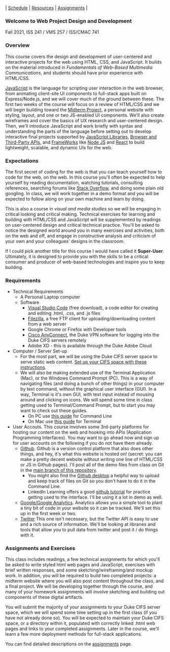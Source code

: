 | [Schedule](./schedule.md) | [Resources](./resources.html) | [Assignments](./assignments.md) |

### Welcome to Web Project Design and Development

Fall 2021, ISS 241 / VMS 257 / ISS/CMAC 741

### Overview

This course covers the design and development of user-centered and interactive projects for the web using HTML, CSS, and JavaScript. It builds on the material introduced in _Fundamentals of Web-Based Multimedia Communications_, and students should have prior experience with HTML/CSS.

[JavaScript](https://developer.mozilla.org/en-US/docs/Web/JavaScript/About_JavaScript) is the language for scripting user interaction in the web browser, from animating client-site UI components to full-stack apps built on Express/Node.js, and we will cover much of the ground between these. The first two weeks of the course will focus on a review of HTML/CSS and we will begin building toward the [Midterm Project](/), a personal website with styling, layout, and one or two JS-enabled UI components. We'll also create wireframes and cover the basics of UX research and user-centered design. Then, we'll introduce JavaScript and work briefly with syntax and understanding the parts of the language before setting out to develop interactive final projects supported by [JavaScript Libraries](), [Browser and Third-Party APIs](https://developer.mozilla.org/en-US/docs/Learn/JavaScript/Client-side_web_APIs/Introduction), and [FrameWorks](https://developer.mozilla.org/en-US/docs/Learn/Tools_and_testing/Client-side_JavaScript_frameworks) like [Node JS](https://nodejs.org/en/) and [React](https://reactjs.org/) to build lightweight, scalable, and dynamic UIs for the web.

### Expectations

The first secret of coding for the web is that you can teach yourself how to code for the web, on the web. In this course you'll often be expected to help yourself by reading documentation, watching tutorials, consulting references, searching forums like [Stack Overflow](https://stackoverflow.com/), and doing some plain old googling. In class, we will work together in a demo format and you will be expected to follow along on your own machine and learn by doing.

This is also a course in _visual and media studies_ so we will be engaging in critical looking and critical making. Technical exercises for learning and building with HTML/CSS and JavaScript will be supplemented by readings on user-centered design and critical technical practice. You'll be asked to notice the designed world around you in many exercises and activities, both on the web and off, and engage in constructive analysis and criticism of your own and your colleagues' designs in the classroom.

If I could pick another title for this course I would have called it **Super-User**. Ultimately, it is designed to provide you with the skills to be a critical consumer and producer of web-based technologies and inspire you to keep building.

### Requirements

- Technical Requirements
  - A Personal Laptop computer
  - Software
    - [Visual Studio Code](https://code.visualstudio.com/) (free download), a code editor for creating and editing .html, .css, and .js files
    - [Filezilla](https://filezilla-project.org/), a free FTP client for uploading/downloading content from a web server
    - Google Chrome or Firefox with Developer tools
    - [Cisco AnyConnect](https://oit.duke.edu/what-we-do/services/vpn), the Duke VPN software for logging into the Duke CIFS servers remotely
    - Adobe XD - this is available through the Duke Adobe Cloud
- Computer / Server Set-up
  - For the most part, we will be using the Duke CIFS server space to serve static web content. [Set up your CIFS space with these instructions](./FTPLogin.md).
  - We will also be making extended use of the Terminal Application (Mac), or the Windows Command Prompt (PC). This is a way of navigating files (and doing a bunch of other things) in your computer by text command, without the graphical user interface (GUI). In a way, Terminal is it's own GUI, with text input instead of mousing around and clicking on icons. We will spend some time in class getting used to Terminal/Command Prompt, but to start you may want to check out these guides.
    - On PC use [this guide](https://www.makeuseof.com/tag/a-beginners-guide-to-the-windows-command-line/) for Command Line
    - On Mac use [this guide](https://www.makeuseof.com/tag/beginners-guide-mac-terminal/) for Terminal
- User Accouts. This course involves some 3rd-party platforms for hosting our content on the web and hooking into APIs (Application Programming Interfaces). You may want to go ahead now and sign up for user accounts on the following if you do not have them already.
  - [Github](https://github.com/). Github is a version control platform that also does other things, and hey, it's what this website is hosted on! (secret: you can make a pretty decent website without writing one line of HTML/CSS or JS in Github pages). I'll post all of the demo files from class on Git in the [main branch of this repository](https://github.com/maximusrex/web-project-design).
    - You might also find the [Github desktop](https://desktop.github.com/) a helpful way to upload and keep track of files on Git so you don't have to do it in the Command Line.
    - LinkedIn Learning offers a good [github tutorial]() for practice getting used to the interface. I'll be using it a lot in demo as well.
  - [Google/Google Analytics](https://analytics.google.com/). Analytics allows you a simple tool to plant a tiny bit of code in your website so it can be tracked. We'll set this up in the first week or two.
  - [Twitter](https://twitter.com) This one isn't necessary, but the Twitter API is easy to use and a rich source of information. We'll be looking at libraries and tools that allow you to pull data from twitter and post it / do things with it.

### Assignments and Exercises

This class includes readings, a few technical assignments for which you'll be asked to write styled html web pages and JavaScript, exercises with brief written responses, and some sketching/wireframing/and mockup work. In addition, you will be required to build two completed projects: a midterm website where you will also post content throughout the class, and a final project. We will be developing together through the course, and many of your homework assignments will involve sketching and building out components of these digital artifacts.

You will submit the majority of your assignments to your Duke CIFS server space, which we will spend some time setting up in the first class (if you have not already done so). You will be expected to maintain your Duke CIFS space, or a directory within it, populated with correctly linked .html web pages and links to your completed assignments. Later in the course, we'll learn a few more deployment methods for full-stack applications.

You can find detailed descriptions on the [assignments](./assignments.md) page.
